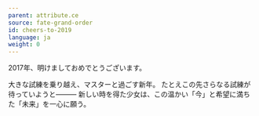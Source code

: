 ```yaml
---
parent: attribute.ce
source: fate-grand-order
id: cheers-to-2019
language: ja
weight: 0
---
```


2017年、明けましておめでとうございます。

大きな試練を乗り越え、マスターと過ごす新年。
たとえこの先さらなる試練が待っていようと―――
新しい時を得た少女は、この温かい「今」と希望に満ちた「未来」を一心に願う。

